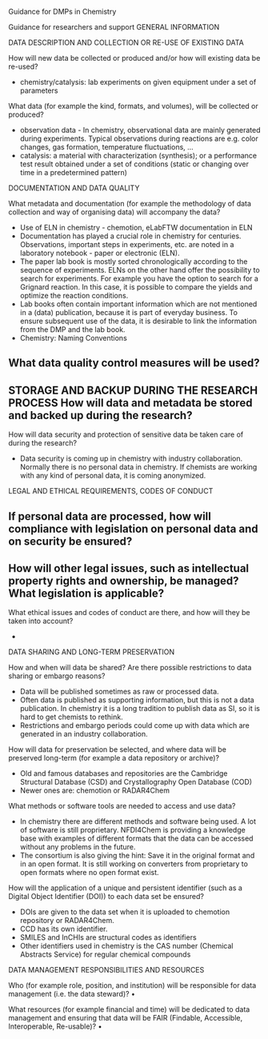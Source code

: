 Guidance for DMPs in Chemistry

Guidance for researchers and support
GENERAL INFORMATION


DATA DESCRIPTION AND COLLECTION OR RE-USE OF EXISTING DATA

How will new data be collected or produced and/or how will existing data be re-used?
- chemistry/catalysis: lab experiments on given equipment under a set of parameters


What data (for example the kind, formats, and volumes), will be collected or produced?
- observation data - In chemistry, observational data are mainly generated during experiments. Typical observations during reactions are e.g. color changes, gas formation, temperature fluctuations, ...
- catalysis:  a material with characterization (synthesis); or a performance test result obtained under a set of conditions (static or changing over time in a predetermined pattern)


DOCUMENTATION AND DATA QUALITY

What metadata and documentation (for example the methodology of data collection and way of organising data) will accompany the data?
- Use of ELN in chemistry - chemotion, eLabFTW documentation in ELN
- Documentation has played a crucial role in chemistry for centuries. Observations, important steps in experiments, etc. are noted in a laboratory notebook - paper or electronic (ELN). 
- The paper lab book is mostly sorted chronologically according to the sequence of experiments. ELNs on the other hand offer the possibility to search for experiments. For example you have the option to search for a Grignard reaction. In this case, it is  possible to compare the yields and optimize the reaction conditions.
- Lab books often contain important information which are not mentioned in a (data) publication, because it is part of everyday business. To ensure subsequent use of the data, it is desirable to link the information from the DMP and the lab book.  
- Chemistry: Naming Conventions


What data quality control measures will be used?
- 

STORAGE AND BACKUP DURING THE RESEARCH PROCESS
How will data and metadata be stored and backed up during the research?
- 

How will data security and protection of sensitive data be taken care of during the research?
- Data security is coming up in chemistry with industry collaboration. Normally there is no personal data in chemistry. If chemists are working with any kind of personal data, it is coming anonymized.  


LEGAL AND ETHICAL REQUIREMENTS, CODES OF CONDUCT

If personal data are processed, how will compliance with legislation on personal data and on security be ensured?
- 

How will other legal issues, such as intellectual property rights and ownership, be managed? What legislation is applicable?
- 

What ethical issues and codes of conduct are there, and how will they be taken into account?

- 

DATA SHARING AND LONG-TERM PRESERVATION

How and when will data be shared? Are there possible restrictions to data sharing or embargo
reasons?
- Data will be published sometimes as raw or processed data. 
- Often data is published as supporting information, but this is not a data publication. In chemistry it is a long tradition to publish data as SI, so it is hard to get chemists to rethink.
- Restrictions and embargo periods could come up with data which are generated in an industry collaboration. 


How will data for preservation be selected, and where data will be preserved long-term (for
example a data repository or archive)?
- Old and famous databases and repositories are the Cambridge Structural Database (CSD) and Crystallography Open Database (COD)
- Newer ones are: chemotion or RADAR4Chem


What methods or software tools are needed to access and use data?
- In chemistry there are different methods and software being used. A lot of software is still proprietary. NFDI4Chem is providing a knowledge base with examples of different formats that the data can be accessed without any problems in the future. 
- The consortium is also giving the hint: Save it in the original format and in an open format. It is still working on converters from proprietary to open formats where no open format exist.


How will the application of a unique and persistent identifier (such as a Digital Object Identifier (DOI)) to each data set be ensured?
- DOIs are given to the data set when it is uploaded to chemotion repository or RADAR4Chem.
- CCD has its own identifier.
- SMILES and InCHIs are structural codes as identifiers
- Other identifiers used in chemistry is the CAS number (Chemical Abstracts Service) for regular chemical compounds



DATA MANAGEMENT RESPONSIBILITIES AND RESOURCES

Who (for example role, position, and institution) will be responsible for data management (i.e. the data steward)?
• 

What resources (for example financial and time) will be dedicated to data management and ensuring that data will be FAIR (Findable, Accessible, Interoperable, Re-usable)?
• 
 


